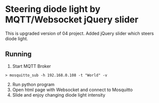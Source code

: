 # Steering diode light by MQTT/Websocket jQuery slider

﻿This is upgraded version of 04 project.
Added jQuery slider which steers diode light.

## Running

1. Start MQTT Broker
```
> mosquitto_sub -h 192.168.0.108 -t "World" -v
```
2. Run python program
3. Open html page with Websocket and connect to Mosquitto
4. Slide and enjoy changing diode light intensity
